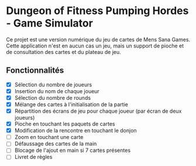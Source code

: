 # Dungeon of Fitness Pumping Hordes - Game Simulator

Ce projet est une version numérique du jeu de cartes de Mens Sana Games.
Cette application n'est en aucun cas un jeu, mais un support de pioche et de consultation des cartes et du plateau de jeu.


## Fonctionnalités
- [x] Sélection du nombre de joueurs
- [x] Insertion du nom de chaque joueur
- [x] Sélection du nombre de rounds
- [x] Mélange des cartes à l'initialisation de la partie
- [x] Répartition des écrans de jeu pour chaque joueur (par écran de deux joueurs)
- [x] Pioche en touchant les paquets de cartes
- [x] Modification de la rencontre en touchant le donjon
- [ ] Zoom en touchant une carte
- [ ] Défaussage des cartes de la main
- [ ] Blocage de l'ajout en main si 7 cartes présentes
- [ ] Livret de règles